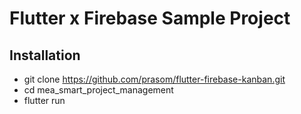 # Flutter x Firebase Sample Project

## Installation

* git clone https://github.com/prasom/flutter-firebase-kanban.git
* cd mea_smart_project_management
* flutter run


